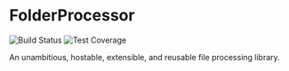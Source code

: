 # FolderProcessor
![Build Status](https://github.com/JerrettDavis/FolderProcessor/actions/workflows/main.yml)
![Test Coverage](https://img.shields.io/endpoint?url=https://gist.githubusercontent.com/JerrettDavis/c0d1f93e62b9e0910bffca6a7c0aede0/raw/0cf8241600fb0658e2ca506aee0e6e131443ff41/code-coverage.json)

An unambitious, hostable, extensible, and reusable file processing library.


